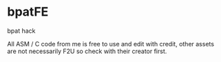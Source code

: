 # bpatFE
 bpat hack

All ASM / C code from me is free to use and edit with credit, other assets are not necessarily F2U so check with their creator first.